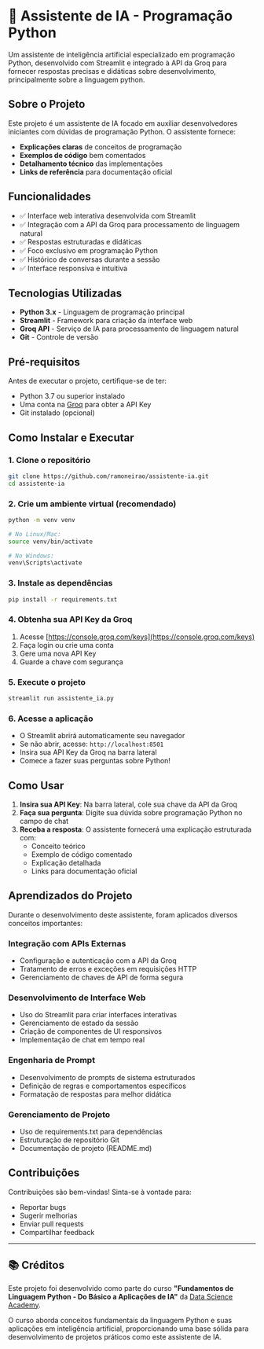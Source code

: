# 🤖 Assistente de IA - Programação Python

Um assistente de inteligência artificial especializado em programação Python, desenvolvido com Streamlit e integrado à API da Groq para fornecer respostas precisas e didáticas sobre desenvolvimento, principalmente sobre a linguagem python.

## Sobre o Projeto

Este projeto é um assistente de IA focado em auxiliar desenvolvedores iniciantes com dúvidas de programação Python. O assistente fornece:

- **Explicações claras** de conceitos de programação
- **Exemplos de código** bem comentados
- **Detalhamento técnico** das implementações
- **Links de referência** para documentação oficial

## Funcionalidades

- ✅ Interface web interativa desenvolvida com Streamlit
- ✅ Integração com a API da Groq para processamento de linguagem natural
- ✅ Respostas estruturadas e didáticas
- ✅ Foco exclusivo em programação Python
- ✅ Histórico de conversas durante a sessão
- ✅ Interface responsiva e intuitiva

## Tecnologias Utilizadas

- **Python 3.x** - Linguagem de programação principal
- **Streamlit** - Framework para criação da interface web
- **Groq API** - Serviço de IA para processamento de linguagem natural
- **Git** - Controle de versão

## Pré-requisitos

Antes de executar o projeto, certifique-se de ter:

- Python 3.7 ou superior instalado
- Uma conta na [Groq](https://console.groq.com/) para obter a API Key
- Git instalado (opcional)

## Como Instalar e Executar

### 1. Clone o repositório
```bash
git clone https://github.com/ramoneirao/assistente-ia.git
cd assistente-ia
```

### 2. Crie um ambiente virtual (recomendado)
```bash
python -m venv venv

# No Linux/Mac:
source venv/bin/activate

# No Windows:
venv\Scripts\activate
```

### 3. Instale as dependências
```bash
pip install -r requirements.txt
```

### 4. Obtenha sua API Key da Groq
1. Acesse [https://console.groq.com/keys](https://console.groq.com/keys)
2. Faça login ou crie uma conta
3. Gere uma nova API Key
4. Guarde a chave com segurança

### 5. Execute o projeto
```bash
streamlit run assistente_ia.py
```

### 6. Acesse a aplicação
- O Streamlit abrirá automaticamente seu navegador
- Se não abrir, acesse: `http://localhost:8501`
- Insira sua API Key da Groq na barra lateral
- Comece a fazer suas perguntas sobre Python!

## Como Usar

1. **Insira sua API Key**: Na barra lateral, cole sua chave da API da Groq
2. **Faça sua pergunta**: Digite sua dúvida sobre programação Python no campo de chat
3. **Receba a resposta**: O assistente fornecerá uma explicação estruturada com:
   - Conceito teórico
   - Exemplo de código comentado
   - Explicação detalhada
   - Links para documentação oficial

## Aprendizados do Projeto

Durante o desenvolvimento deste assistente, foram aplicados diversos conceitos importantes:

### **Integração com APIs Externas**
- Configuração e autenticação com a API da Groq
- Tratamento de erros e exceções em requisições HTTP
- Gerenciamento de chaves de API de forma segura

### **Desenvolvimento de Interface Web**
- Uso do Streamlit para criar interfaces interativas
- Gerenciamento de estado da sessão
- Criação de componentes de UI responsivos
- Implementação de chat em tempo real

### **Engenharia de Prompt**
- Desenvolvimento de prompts de sistema estruturados
- Definição de regras e comportamentos específicos
- Formatação de respostas para melhor didática

### **Gerenciamento de Projeto**
- Uso de requirements.txt para dependências
- Estruturação de repositório Git
- Documentação de projeto (README.md)

## Contribuições

Contribuições são bem-vindas! Sinta-se à vontade para:

- Reportar bugs
- Sugerir melhorias
- Enviar pull requests
- Compartilhar feedback

---

## 📚 Créditos

Este projeto foi desenvolvido como parte do curso **"Fundamentos de Linguagem Python - Do Básico a Aplicações de IA"** da [Data Science Academy](https://www.datascienceacademy.com.br/).

O curso aborda conceitos fundamentais da linguagem Python e suas aplicações em inteligência artificial, proporcionando uma base sólida para desenvolvimento de projetos práticos como este assistente de IA.
